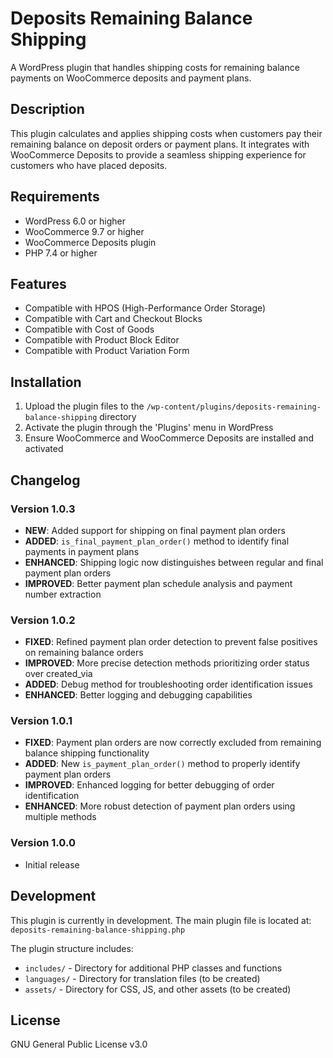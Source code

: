 # Deposits Remaining Balance Shipping

A WordPress plugin that handles shipping costs for remaining balance payments on WooCommerce deposits and payment plans.

## Description

This plugin calculates and applies shipping costs when customers pay their remaining balance on deposit orders or payment plans. It integrates with WooCommerce Deposits to provide a seamless shipping experience for customers who have placed deposits.

## Requirements

- WordPress 6.0 or higher
- WooCommerce 9.7 or higher
- WooCommerce Deposits plugin
- PHP 7.4 or higher

## Features

- Compatible with HPOS (High-Performance Order Storage)
- Compatible with Cart and Checkout Blocks
- Compatible with Cost of Goods
- Compatible with Product Block Editor
- Compatible with Product Variation Form

## Installation

1. Upload the plugin files to the `/wp-content/plugins/deposits-remaining-balance-shipping` directory
2. Activate the plugin through the 'Plugins' menu in WordPress
3. Ensure WooCommerce and WooCommerce Deposits are installed and activated

## Changelog

### Version 1.0.3
- **NEW**: Added support for shipping on final payment plan orders
- **ADDED**: `is_final_payment_plan_order()` method to identify final payments in payment plans
- **ENHANCED**: Shipping logic now distinguishes between regular and final payment plan orders
- **IMPROVED**: Better payment plan schedule analysis and payment number extraction

### Version 1.0.2
- **FIXED**: Refined payment plan order detection to prevent false positives on remaining balance orders
- **IMPROVED**: More precise detection methods prioritizing order status over created_via
- **ADDED**: Debug method for troubleshooting order identification issues
- **ENHANCED**: Better logging and debugging capabilities

### Version 1.0.1
- **FIXED**: Payment plan orders are now correctly excluded from remaining balance shipping functionality
- **ADDED**: New `is_payment_plan_order()` method to properly identify payment plan orders
- **IMPROVED**: Enhanced logging for better debugging of order identification
- **ENHANCED**: More robust detection of payment plan orders using multiple methods

### Version 1.0.0
- Initial release

## Development

This plugin is currently in development. The main plugin file is located at:
`deposits-remaining-balance-shipping.php`

The plugin structure includes:
- `includes/` - Directory for additional PHP classes and functions
- `languages/` - Directory for translation files (to be created)
- `assets/` - Directory for CSS, JS, and other assets (to be created)

## License

GNU General Public License v3.0
